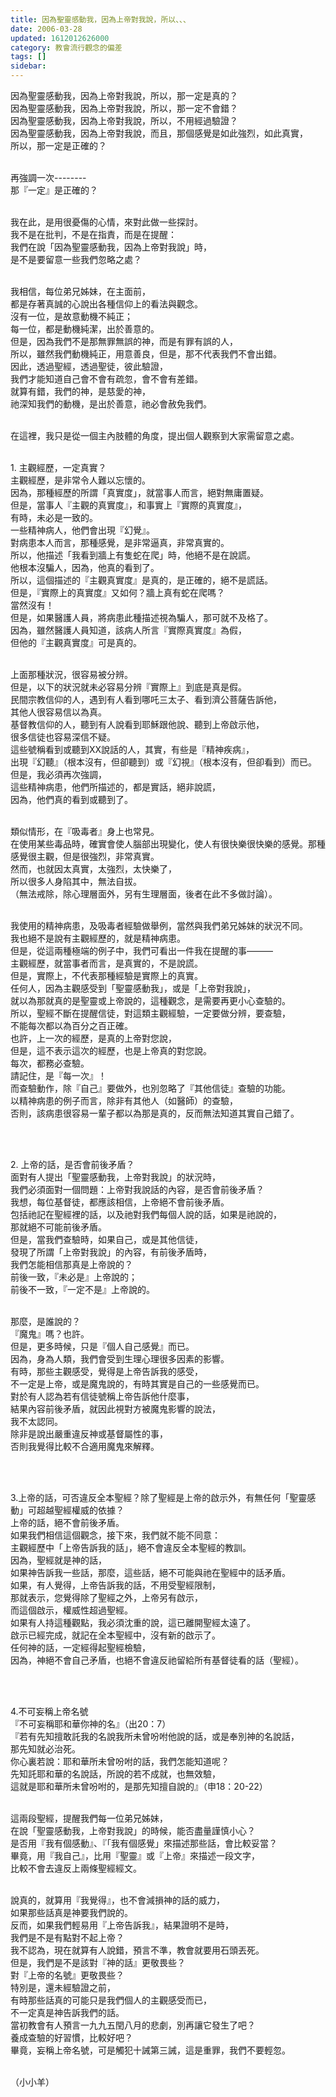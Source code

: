```yaml
---
title: 因為聖靈感動我，因為上帝對我說，所以、、、
date: 2006-03-28
updated: 1612012626000
category: 教會流行觀念的偏差
tags: []
sidebar: 
---
```


<p>因為聖靈感動我，因為上帝對我說，所以，那一定是真的？<br/>
因為聖靈感動我，因為上帝對我說，所以，那一定不會錯？<br/>
因為聖靈感動我，因為上帝對我說，所以，不用經過驗證？<br/>
因為聖靈感動我，因為上帝對我說，而且，那個感覺是如此強烈，如此真實，<br/>
所以，那一定是正確的？</p>
<p><br/>
再強調一次--------<br/>
那『一定』是正確的？</p>
<p><br/>
我在此，是用很憂傷的心情，來對此做一些探討。<br/>
我不是在批判，不是在指責，而是在提醒：<br/>
我們在說「因為聖靈感動我，因為上帝對我說」時，<br/>
是不是要留意一些我們忽略之處？</p>
<p><br/>
我相信，每位弟兄姊妹，在主面前，<br/>
都是存著真誠的心說出各種信仰上的看法與觀念。<br/>
沒有一位，是故意動機不純正；<br/>
每一位，都是動機純潔，出於善意的。<br/>
但是，因為我們不是那無罪無誤的神，而是有罪有誤的人，<br/>
所以，雖然我們動機純正，用意善良，但是，那不代表我們不會出錯。<br/>
因此，透過聖經，透過聖徒，彼此驗證，<br/>
我們才能知道自己會不會有疏忽，會不會有差錯。<br/>
就算有錯，我們的神，是慈愛的神，<br/>
祂深知我們的動機，是出於善意，祂必會赦免我們。</p>
<p><br/>
在這裡，我只是從一個主內肢體的角度，提出個人觀察到大家需留意之處。</p>
<p><br/>
1. 主觀經歷，一定真實？<br/>
主觀經歷，是非常令人難以忘懷的。<br/>
因為，那種經歷的所謂「真實度」，就當事人而言，絕對無庸置疑。<br/>
但是，當事人『主觀的真實度』，和事實上『實際的真實度』，<br/>
有時，未必是一致的。<br/>
一些精神病人，他們會出現『幻覺』。<br/>
對病患本人而言，那種感覺，是非常逼真，非常真實的。<br/>
所以，他描述「我看到牆上有隻蛇在爬」時，他絕不是在說謊。<br/>
他根本沒騙人，因為，他真的看到了。<br/>
所以，這個描述的『主觀真實度』是真的，是正確的，絕不是謊話。<br/>
但是，『實際上的真實度』又如何？牆上真有蛇在爬嗎？<br/>
當然沒有！<br/>
但是，如果醫護人員，將病患此種描述視為騙人，那可就不及格了。<br/>
因為，雖然醫護人員知道，該病人所言『實際真實度』為假，<br/>
但他的『主觀真實度』可是真的。</p>
<p><br/>
上面那種狀況，很容易被分辨。<br/>
但是，以下的狀況就未必容易分辨『實際上』到底是真是假。<br/>
民間宗教信仰的人，遇到有人看到哪吒三太子、看到濟公菩薩告訴他，<br/>
其他人很容易信以為真。<br/>
基督教信仰的人，聽到有人說看到耶穌跟他說、聽到上帝啟示他，<br/>
很多信徒也容易深信不疑。<br/>
這些號稱看到或聽到XX說話的人，其實，有些是『精神疾病』，<br/>
出現『幻聽』（根本沒有，但卻聽到）或『幻視』（根本沒有，但卻看到）而已。<br/>
但是，我必須再次強調，<br/>
這些精神病患，他們所描述的，都是實話，絕非說謊，<br/>
因為，他們真的看到或聽到了。</p>
<p><br/>
類似情形，在『吸毒者』身上也常見。<br/>
在使用某些毒品時，確實會使人腦部出現變化，使人有很快樂很快樂的感覺。那種感覺很主觀，但是很強烈，非常真實。<br/>
然而，也就因太真實，太強烈，太快樂了，<br/>
所以很多人身陷其中，無法自拔。<br/>
（無法戒除，除心理層面外，另有生理層面，後者在此不多做討論）。</p>
<p><br/>
我使用的精神病患，及吸毒者經驗做舉例，當然與我們弟兄姊妹的狀況不同。<br/>
我也絕不是說有主觀經歷的，就是精神病患。<br/>
但是，從這兩種極端的例子中，我們可看出一件我在提醒的事———<br/>
主觀經歷，就當事者而言，是真實的，不是說謊。<br/>
但是，實際上，不代表那種經驗是實際上的真實。<br/>
任何人，因為主觀感受到「聖靈感動我」，或是「上帝對我說」，<br/>
就以為那就真的是聖靈或上帝說的，這種觀念，是需要再更小心查驗的。<br/>
所以，聖經不斷在提醒信徒，對這類主觀經驗，一定要做分辨，要查驗，<br/>
不能每次都以為百分之百正確。<br/>
也許，上一次的經歷，是真的上帝對您說，<br/>
但是，這不表示這次的經歷，也是上帝真的對您說。<br/>
每次，都務必查驗。<br/>
請記住，是『每一次』！<br/>
而查驗動作，除『自己』要做外，也別忽略了『其他信徒』查驗的功能。<br/>
以精神病患的例子而言，除非有其他人（如醫師）的查驗，<br/>
否則，該病患很容易一輩子都以為那是真的，反而無法知道其實自己錯了。</p>
<p> </p>
<p><br/>
2. 上帝的話，是否會前後矛盾？<br/>
面對有人提出「聖靈感動我，上帝對我說」的狀況時，<br/>
我們必須面對一個問題：上帝對我說話的內容，是否會前後矛盾？<br/>
我想，每位基督徒，都應該相信，上帝絕不會前後矛盾。<br/>
包括祂記在聖經裡的話，以及祂對我們每個人說的話，如果是祂說的，<br/>
那就絕不可能前後矛盾。<br/>
但是，當我們查驗時，如果自己，或是其他信徒，<br/>
發現了所謂「上帝對我說」的內容，有前後矛盾時，<br/>
我們怎能相信那真是上帝說的？<br/>
前後一致，『未必是』上帝說的；<br/>
前後不一致，『一定不是』上帝說的。</p>
<p><br/>
那麼，是誰說的？<br/>
『魔鬼』嗎？也許。<br/>
但是，更多時候，只是『個人自己感覺』而已。<br/>
因為，身為人類，我們會受到生理心理很多因素的影響。<br/>
有時，那些主觀感受，覺得是上帝告訴我的感受，<br/>
不一定是上帝，或是魔鬼說的，有時其實是自己的一些感覺而已。<br/>
對於有人認為若有信徒號稱上帝告訴他什麼事，<br/>
結果內容前後矛盾，就因此視對方被魔鬼影響的說法，<br/>
我不太認同。<br/>
除非是說出嚴重違反神或基督屬性的事，<br/>
否則我覺得比較不合適用魔鬼來解釋。</p>
<p> </p>
<p><br/>
3.上帝的話，可否違反全本聖經？除了聖經是上帝的啟示外，有無任何「聖靈感動」可超越聖經權威的依據？<br/>
上帝的話，絕不會前後矛盾。<br/>
如果我們相信這個觀念，接下來，我們就不能不同意：<br/>
主觀經歷中「上帝告訴我的話」，絕不會違反全本聖經的教訓。<br/>
因為，聖經就是神的話，<br/>
如果神告訴我一些話，那麼，這些話，絕不可能與祂在聖經中的話矛盾。<br/>
如果，有人覺得，上帝告訴我的話，不用受聖經限制，<br/>
那就表示，您覺得除了聖經之外，上帝另有啟示，<br/>
而這個啟示，權威性超過聖經。<br/>
如果有人持這種觀點，我必須沈重的說，這已離開聖經太遠了。<br/>
啟示已經完成，就記在全本聖經中，沒有新的啟示了。<br/>
任何神的話，一定經得起聖經檢驗，<br/>
因為，神絕不會自己矛盾，也絕不會違反祂留給所有基督徒看的話（聖經）。</p>
<p> </p>
<p><br/>
4.不可妄稱上帝名號<br/>
『不可妄稱耶和華你神的名』（出20：7）<br/>
『若有先知擅敢託我的名說我所未曾吩咐他說的話，或是奉別神的名說話，<br/>
那先知就必治死。<br/>
你心裏若說：耶和華所未曾吩咐的話，我們怎能知道呢？<br/>
先知託耶和華的名說話，所說的若不成就，也無效驗，<br/>
這就是耶和華所未曾吩咐的，是那先知擅自說的』（申18：20-22）</p>
<p><br/>
這兩段聖經，提醒我們每一位弟兄姊妹，<br/>
在說「聖靈感動我，上帝對我說」的時候，能否盡量謹慎小心？<br/>
是否用『我有個感動』、『「我有個感覺」來描述那些話，會比較妥當？<br/>
畢竟，用『我自己』，比用『聖靈』或『上帝』來描述一段文字，<br/>
比較不會去違反上兩條聖經經文。</p>
<p><br/>
說真的，就算用『我覺得』，也不會減損神的話的威力，<br/>
如果那些話真是神要我們說的。<br/>
反而，如果我們輕易用『上帝告訴我』，結果證明不是時，<br/>
我們是不是有點對不起上帝？<br/>
我不認為，現在就算有人說錯，預言不準，教會就要用石頭丟死。<br/>
但是，我們是不是該對『神的話』更敬畏些？<br/>
對『上帝的名號』更敬畏些？<br/>
特別是，還未經驗證之前，<br/>
有時那些話真的可能只是我們個人的主觀感受而已，<br/>
不一定真是神告訴我們的話。<br/>
當初教會有人預言一九九五閏八月的悲劇，別再讓它發生了吧？<br/>
養成查驗的好習慣，比較好吧？<br/>
畢竟，妄稱上帝名號，可是觸犯十誡第三誡，這是重罪，我們不要輕忽。</p>
<p><br/>
（小小羊）</p>
